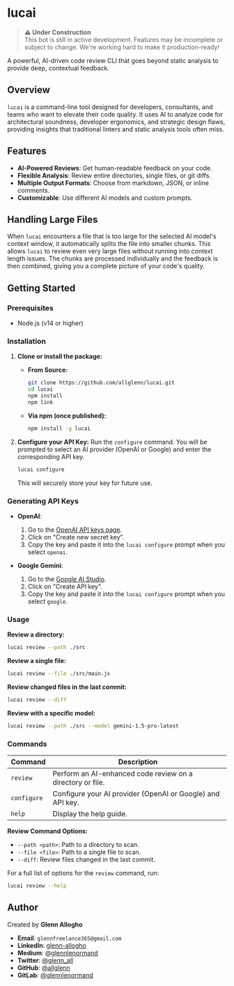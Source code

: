# lucai

> **⚠️ Under Construction**  
> This bot is still in active development. Features may be incomplete or subject to change. We're working hard to make it production-ready!

A powerful, AI-driven code review CLI that goes beyond static analysis to provide deep, contextual feedback.

## Overview

`lucai` is a command-line tool designed for developers, consultants, and teams who want to elevate their code quality. It uses AI to analyze code for architectural soundness, developer ergonomics, and strategic design flaws, providing insights that traditional linters and static analysis tools often miss.

## Features

- **AI-Powered Reviews**: Get human-readable feedback on your code.
- **Flexible Analysis**: Review entire directories, single files, or git diffs.
- **Multiple Output Formats**: Choose from markdown, JSON, or inline comments.
- **Customizable**: Use different AI models and custom prompts.

## Handling Large Files

When `lucai` encounters a file that is too large for the selected AI model's context window, it automatically splits the file into smaller chunks. This allows `lucai` to review even very large files without running into context length issues. The chunks are processed individually and the feedback is then combined, giving you a complete picture of your code's quality.

## Getting Started

### Prerequisites

- Node.js (v14 or higher)

### Installation

1.  **Clone or install the package:**

    *   **From Source:**
        ```sh
        git clone https://github.com/allglenn/lucai.git
        cd lucai
        npm install
        npm link
        ```
    *   **Via npm (once published):**
        ```sh
        npm install -g lucai
        ```

2.  **Configure your API Key:**
    Run the `configure` command. You will be prompted to select an AI provider (OpenAI or Google) and enter the corresponding API key.
    ```sh
    lucai configure
    ```
    This will securely store your key for future use.

### Generating API Keys

-   **OpenAI**:
    1.  Go to the [OpenAI API keys page](https://platform.openai.com/account/api-keys).
    2.  Click on "Create new secret key".
    3.  Copy the key and paste it into the `lucai configure` prompt when you select `openai`.

-   **Google Gemini**:
    1.  Go to the [Google AI Studio](https://aistudio.google.com/app/apikey).
    2.  Click on "Create API key".
    3.  Copy the key and paste it into the `lucai configure` prompt when you select `google`.

### Usage

**Review a directory:**
```sh
lucai review --path ./src
```

**Review a single file:**
```sh
lucai review --file ./src/main.js
```

**Review changed files in the last commit:**
```sh
lucai review --diff
```

**Review with a specific model:**
```sh
lucai review --path ./src --model gemini-1.5-pro-latest
```

### Commands

| Command     | Description                                               |
|-------------|-----------------------------------------------------------|
| `review`    | Perform an AI-enhanced code review on a directory or file.  |
| `configure` | Configure your AI provider (OpenAI or Google) and API key. |
| `help`      | Display the help guide.                                   |

**Review Command Options:**
- `--path <path>`: Path to a directory to scan.
- `--file <file>`: Path to a single file to scan.
- `--diff`: Review files changed in the last commit.

For a full list of options for the `review` command, run:
```sh
lucai review --help
```


## Author

Created by **Glenn Allogho**

-   **Email**: `glennfreelance365@gmail.com`
-   **LinkedIn**: [glenn-allogho](https://www.linkedin.com/in/glenn-allogho-94649688/)
-   **Medium**: [@glennlenormand](https://medium.com/@glennlenormand)
-   **Twitter**: [@glenn_all](https://twitter.com/glenn_all)
-   **GitHub**: [@allglenn](https://github.com/allglenn)
-   **GitLab**: [@glennlenormand](https://gitlab.com/glennlenormand)